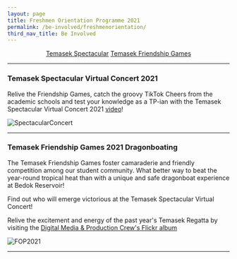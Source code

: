```yaml
---
layout: page
title: Freshmen Orientation Programme 2021
permalink: /be-involved/freshmenorientation/
third_nav_title: Be Involved
---
```

<div style="margin:2%; text-align:center">
     <a href="{{site.baseurl}}/be-involved/freshmenorientation/#spectacular" class="bp-button">Temasek Spectacular</a>
    <a href="{{site.baseurl}}/be-involved/diploma_interest_groups#friendshipgames" class="bp-button">Temasek Friendship Games</a>
</div>

---
### <a id="spectacular"></a>Temasek Spectacular Virtual Concert 2021

Relive the Friendship Games, catch the groovy TikTok Cheers from the academic schools and test your knowledge as a TP-ian with the Temasek Spectacular Virtual Concert 2021 [video](https://www.youtube.com/watch?v=1YClN40nEYc)!


![SpectacularConcert]({{site.baseurl}}/images/BeInvolved-SpectacularSquare.png)

---
### <a id="friendshipgames"></a>Temasek Friendship Games 2021 Dragonboating

The Temasek Friendship Games foster camaraderie and friendly competition among our student community. What better way to beat the year-round tropical heat than with a unique and safe dragonboat experience at Bedok Reservoir!

Find out who will emerge victorious at the Temasek Spectacular Virtual Concert!

Relive the excitement and energy of the past year's Temasek Regatta by visiting the <a href="https://www.flickr.com/photos/digitalmediacrewtp/albums/72157690880913613" target="_blank">Digital Media & Production Crew's Flickr album</a>

![FOP2021]({{site.baseurl}}/images/BeInvolved-FriendshipgamesSquare.png)

---